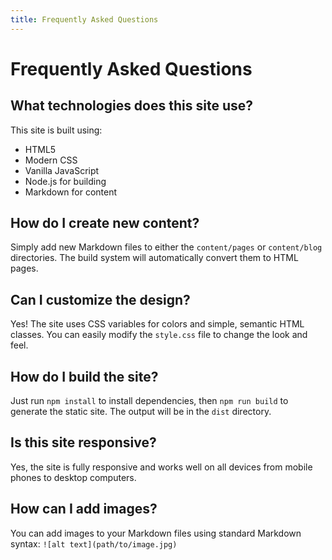```yaml
---
title: Frequently Asked Questions
---
```


# Frequently Asked Questions

## What technologies does this site use?

This site is built using:
- HTML5
- Modern CSS
- Vanilla JavaScript
- Node.js for building
- Markdown for content

## How do I create new content?

Simply add new Markdown files to either the `content/pages` or `content/blog` directories. The build system will automatically convert them to HTML pages.

## Can I customize the design?

Yes! The site uses CSS variables for colors and simple, semantic HTML classes. You can easily modify the `style.css` file to change the look and feel.

## How do I build the site?

Just run `npm install` to install dependencies, then `npm run build` to generate the static site. The output will be in the `dist` directory.

## Is this site responsive?

Yes, the site is fully responsive and works well on all devices from mobile phones to desktop computers.

## How can I add images?

You can add images to your Markdown files using standard Markdown syntax: `![alt text](path/to/image.jpg)` 